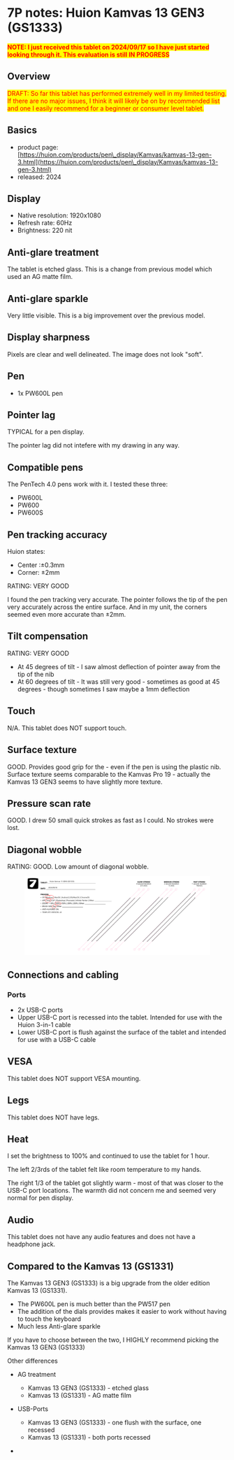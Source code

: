 # 7P notes: Huion Kamvas 13 GEN3 (GS1333)

<mark style="color:red;">**NOTE: I just received this tablet on 2024/09/17 so I have just started looking through it. This evaluation is still IN PROGRESS**</mark>

## Overview

<mark style="color:red;">DRAFT: So far this tablet has performed extremely well in my limited testing. If there are no major issues, I think it will likely be on by recommended list and one I easily recommend for a beginner or consumer level tablet.</mark>

## Basics

* product page: [https://huion.com/products/pen\_display/Kamvas/kamvas-13-gen-3.html](https://huion.com/products/pen\_display/Kamvas/kamvas-13-gen-3.html)
* released: 2024

## Display

* Native resolution: 1920x1080
* Refresh rate: 60Hz
* Brightness: 220 nit

## Anti-glare treatment

The tablet is etched glass. This is a change from previous model which used an AG matte film.

## Anti-glare sparkle

&#x20;Very little visible. This is a big improvement over the previous model.

## Display sharpness

Pixels are clear and well delineated. The image does not look "soft".

## Pen

* 1x PW600L pen

## Pointer lag

TYPICAL for a pen display.&#x20;

The pointer lag did not intefere with my drawing in any way.

## Compatible pens

The PenTech 4.0 pens work with it. I tested these three:

* PW600L
* PW600
* PW600S

## Pen tracking accuracy

Huion states:

* Center :±0.3mm
* Corner:  ±2mm

RATING: VERY GOOD

I found the pen tracking very accurate. The pointer follows the tip of the pen very accurately across the entire surface. And in my unit, the corners seemed even more accurate than ±2mm.&#x20;

## Tilt compensation

RATING: VERY GOOD

* At 45 degrees of tilt - I saw almost deflection of pointer away from the tip of the nib
* At 60 degrees of tilt - It was still very good - sometimes as good at 45 degrees - though sometimes I saw maybe a 1mm deflection

## Touch

N/A. This tablet does NOT support touch.

## Surface texture

GOOD. Provides good grip for the - even if the pen is using the plastic nib. Surface texture seems comparable to the Kamvas Pro 19 - actually the Kamvas 13 GEN3 seems to have slightly more texture.

## Pressure scan rate

GOOD. I drew 50 small quick strokes as fast as I could. No strokes were lost.&#x20;

## Diagonal wobble

RATING: GOOD. Low amount of diagonal wobble.

<figure><img src="../../../.gitbook/assets/Diag Wobble Huion Kamvas 13 GEN3 (GS1333) 2024_09_18.png" alt=""><figcaption></figcaption></figure>



## Connections and cabling

### Ports

* 2x USB-C ports
* Upper USB-C port is recessed into the tablet. Intended for use with the Huion 3-in-1 cable
* Lower USB-C port is flush against the surface of the tablet and intended for use with a USB-C cable

## VESA

This tablet does NOT support VESA mounting.

## Legs

This tablet does NOT have legs.

## Heat

I set the brightness to 100% and continued to use the tablet for 1 hour.

The left 2/3rds of the tablet felt like room temperature to my hands.

The right 1/3 of the tablet got slightly  warm - most of that was closer to the USB-C port locations. The warmth did not concern me and seemed very normal for pen display.&#x20;

## Audio

This tablet does not have any audio features and does not have a headphone jack.

## Compared to the Kamvas 13 (GS1331)

The Kamvas 13 GEN3 (GS1333) is a big upgrade from the older edition Kamvas 13 (GS1331).

* The PW600L pen is much better than the PW517 pen
* The addition of the dials provides makes it easier to work without having to touch the keyboard
* Much less Anti-glare sparkle

If you have to choose between the two, I HIGHLY recommend picking the Kamvas 13 GEN3 (GS1333)

Other differences

* AG treatment
  * Kamvas 13 GEN3 (GS1333) - etched glass
  * Kamvas 13 (GS1331) - AG matte film
* USB-Ports
  * Kamvas 13 GEN3 (GS1333) - one flush with the surface, one recessed
  * Kamvas 13 (GS1331) - both ports recessed



* &#x20;

